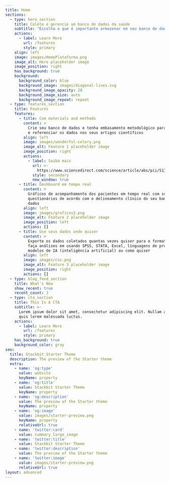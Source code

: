 ```yaml
---
title: Home
sections:
  - type: hero_section
    title: Colete e gerencie um banco de dados da saúde
    subtitle: "Escolha o que é importante armazenar em seu banco de dados.\_ \_ \_ \_ \_ \_ \_ \_ \_ \_ \_ \_ \_ Colete quantos questionários e variáveis precisar, para o número de pacientes e casos que necessitar."
    actions:
      - label: Learn More
        url: /features
        style: primary
    align: left
    image: images/HomePlataforma.png
    image_alt: Hero placeholder image
    image_position: right
    has_background: true
    background:
      background_color: blue
      background_image: images/diagonal-lines.svg
      background_image_opacity: 20
      background_image_size: auto
      background_image_repeat: repeat
  - type: features_section
    title: Features
    features:
      - title: Com materials and methods
        content: >
          Crie seu banco de dados e tenha embasamento metodológico para explicar
          e referenciar os dados nos seus artigos científicos
        align: left
        image: images/wonderful-celery.png
        image_alt: Feature 1 placeholder image
        image_position: right
        actions:
          - label: Saiba mais
            url: >-
              https://www.sciencedirect.com/science/article/abs/pii/S1386505619310469
            style: secondary
            new_window: true
      - title: Dashboard em tempo real
        content: >
          Gráficos de acompanhamento dos pacientes em tempo real com scores dos
          questionários de acordo com o delineamento clínico do seu banco de
          dados
        align: left
        image: images/graficos2.png
        image_alt: Feature 2 placeholder image
        image_position: left
        actions: []
      - title: Use seus dados onde quiser
        content: >
          Exporte os dados coletados quantas vezes quiser para o formato CSV e
          faça análises em usando SPSS, STATA, Excel, linguagens de programação,
          modelos de IA (inteligência artificial) ou como quiser
        align: left
        image: images/csv.png
        image_alt: Feature 3 placeholder image
        image_position: right
        actions: []
  - type: blog_feed_section
    title: What's New
    show_recent: true
    recent_count: 3
  - type: cta_section
    title: This Is A CTA
    subtitle: >-
      Lorem ipsum dolor sit amet, consectetur adipiscing elit. Nullam a metus
      quis lorem malesuada luctus.
    actions:
      - label: Learn More
        url: /features
        style: primary
    has_background: true
    background_color: gray
seo:
  title: Stackbit Starter Theme
  description: The preview of the Starter theme
  extra:
    - name: 'og:type'
      value: website
      keyName: property
    - name: 'og:title'
      value: Stackbit Starter Theme
      keyName: property
    - name: 'og:description'
      value: The preview of the Starter theme
      keyName: property
    - name: 'og:image'
      value: images/starter-preview.png
      keyName: property
      relativeUrl: true
    - name: 'twitter:card'
      value: summary_large_image
    - name: 'twitter:title'
      value: Stackbit Starter Theme
    - name: 'twitter:description'
      value: The preview of the Starter theme
    - name: 'twitter:image'
      value: images/starter-preview.png
      relativeUrl: true
layout: advanced
---
```

